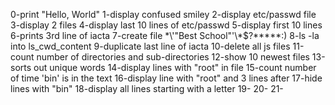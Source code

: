 0-print "Hello, World"
1-display confused smiley
2-display etc/passwd file
3-display 2 files
4-display last 10 lines of etc/passwd
5-display first 10 lines
6-prints 3rd line of iacta
7-create file \*\\'"Best School"\'\\*$\?\*\*\*\*\*:)
8-ls -la into ls_cwd_content
9-duplicate last line of iacta
10-delete all js files
11-count number of directories and sub-directories
12-show 10 newest files
13-sorts out unique words
14-display lines with "root" in file
15-count number of time 'bin' is in the text
16-display line with "root" and 3 lines after
17-hide lines with "bin"
18-display all lines starting with a letter
19-
20-
21-



